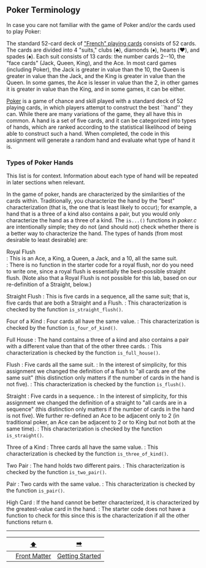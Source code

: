 ## Poker Terminology

In case you care not familiar with the game of Poker and/or the cards used to play Poker:

The standard 52-card deck of ["French" playing cards](https://en.wikipedia.org/wiki/Standard_52-card_deck) consists of 52 cards.
The cards are divided into 4 "suits," clubs (♣️), diamonds (♦️), hearts (♥️), and spades (♠️).
Each suit consists of 13 cards: the number cards 2--10, the "face cards" (Jack, Queen, King), and the Ace.
In most card games (including Poker), the Jack is greater in value than the 10, the Queen is greater in value than the Jack, and the King is greater in value than the Queen.
In some games, the Ace is lesser in value than the 2, in other games it is greater in value than the King, and in some games, it can be either.

[Poker](https://en.wikipedia.org/wiki/Poker) is a game of chance and skill played with a standard deck of 52 playing cards, in which players attempt to construct the best ``hand'' they can.
While there are many variations of the game, they all have this in common.
A hand is a set of five cards, and it can be categorized into types of hands, which are ranked according to the statistical likelihood of being able to construct such a hand.
When completed, the code in this assignment will generate a random hand and evaluate what type of hand it is.

### Types of Poker Hands

This list is for context. Information about each type of hand will be repeated in later sections when relevant.

In the game of poker, hands are characterized by the similarities of the cards within.
Traditionally, you characterize the hand by the "best" characterization (that is, the one that is least likely to occur);
for example, a hand that is a three of a kind also contains a pair, but you would only characterize the hand as a three of a kind.
The `is...()` functions in *poker.c* are intentionally simple;
they do not (and should not) check whether there is a better way to characterize the hand.
The types of hands (from most desirable to least desirable) are:

[//]: # (TODO: This "definition list" works well in CLion, but VS Code's renderer and GitLab's renderer treat it like ordinary text. We can to fix that with trailing spaces)

Royal Flush  
: This is an Ace, a King, a Queen, a Jack, and a 10, all the same suit.  
: There is no function in the starter code for a royal flush, nor do you need to write one, since a royal flush is essentially the best-possible straight flush.
  (Note also that a Royal Flush is not possible for this lab, based on our re-definition of a Straight, below.)

Straight Flush
: This is five cards in a sequence, all the same suit;
  that is, five cards that are both a Straight and a Flush.
: This characterization is checked by the function `is_straight_flush()`.

Four of a Kind
: Four cards all have the same value.
: This characterization is checked by the function `is_four_of_kind()`.

Full House
: The hand contains a three of a kind and also contains a pair with a different value than that of the other three cards.
: This characterization is checked by the function `is_full_house()`.

Flush
: Five cards all the same suit.
: In the interest of simplicity, for this assignment we changed the definition of a flush to "all cards are of the same suit" (this distinction only matters if the number of cards in the hand is not five).
: This characterization is checked by the function `is_flush()`.

Straight
: Five cards in a sequence. 
: In the interest of simplicity, for this assignment we changed the definition of a straight to "all cards are in a sequence" (this distinction only matters if the number of cards in the hand is not five).
  We further re-defined an Ace to be adjacent only to 2 (in traditional poker, an Ace can be adjacent to 2 or to King but not both at the same time).
: This characterization is checked by the function `is_straight()`.

Three of a Kind
: Three cards all have the same value.
: This characterization is checked by the function `is_three_of_kind()`.

Two Pair
: The hand holds two different pairs.
: This characterization is checked by the function `is_two_pair()`.
  
Pair
: Two cards with the same value.
: This characterization is checked by the function `is_pair()`.

High Card
: If the hand cannot be better characterized, it is characterized by the greatest-value card in the hand.
: The starter code does not have a function to check for this since this is the characterization if all the other functions return `0`.

---

|                 |      [⬆️](../README.md)      |       [➡️](2-getting-started.md)        |
|:---------------:|:----------------------------:|:---------------------------------------:|
|                 | [Front Matter](../README.md) | [Getting Started](2-getting-started.md) |
